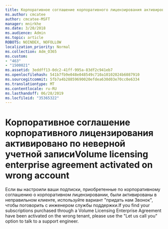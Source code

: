 ```yaml
---
title: Корпоративное соглашение корпоративного лицензирования активировано по неверной учетной записи
ms.author: cmcatee
author: cmcatee-MSFT
manager: mnirkhe
ms.date: 3/20/2018
ms.audience: Admin
ms.topic: article
ROBOTS: NOINDEX, NOFOLLOW
localization_priority: Normal
ms.collection: Adm_O365
ms.custom:
- "463"
- "1500021"
ms.assetid: 3eddff13-0dc2-41ff-995a-83df2c941eb7
ms.openlocfilehash: 541b7fb9e048e048549c710a10102024b6087910
ms.sourcegitcommit: 5fb7a4b28859690020efdea630d03e70cc0e6334
ms.translationtype: MT
ms.contentlocale: ru-RU
ms.lasthandoff: 06/28/2019
ms.locfileid: "35365322"
---
```

# <a name="volume-licensing-enterprise-agreement-activated-on-wrong-account"></a><span data-ttu-id="eab2a-102">Корпоративное соглашение корпоративного лицензирования активировано по неверной учетной записи</span><span class="sxs-lookup"><span data-stu-id="eab2a-102">Volume licensing enterprise agreement activated on wrong account</span></span>

<span data-ttu-id="eab2a-103">Если вы настроили ваши подписки, приобретенные по корпоративному соглашению о корпоративном лицензировании, были активированы в неправильном клиенте, используйте вариант "придать нам Звонок", чтобы поговорить с инженером службы поддержки.</span><span class="sxs-lookup"><span data-stu-id="eab2a-103">If you find your subscriptions purchased through a Volume Licensing Enterprise Agreement have been activated on the wrong tenant, please use the "Let us call you" option to talk to a support engineer.</span></span>
